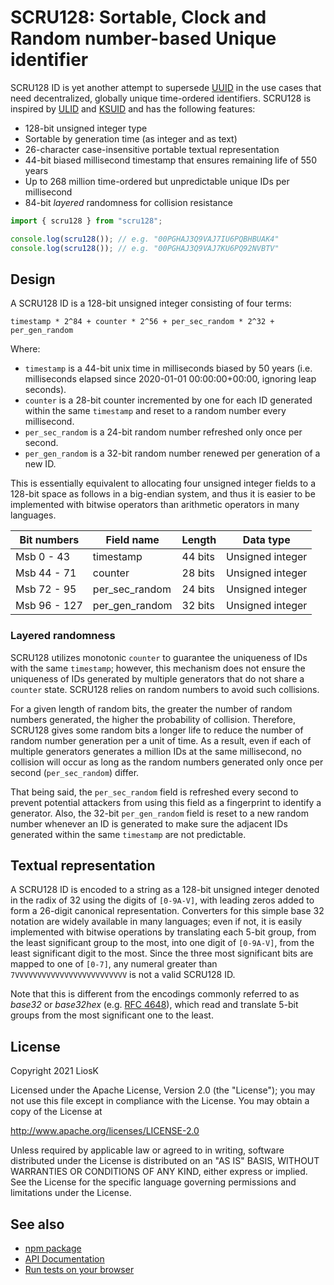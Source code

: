 # SCRU128: Sortable, Clock and Random number-based Unique identifier

SCRU128 ID is yet another attempt to supersede [UUID] in the use cases that need
decentralized, globally unique time-ordered identifiers. SCRU128 is inspired by
[ULID] and [KSUID] and has the following features:

- 128-bit unsigned integer type
- Sortable by generation time (as integer and as text)
- 26-character case-insensitive portable textual representation
- 44-bit biased millisecond timestamp that ensures remaining life of 550 years
- Up to 268 million time-ordered but unpredictable unique IDs per millisecond
- 84-bit _layered_ randomness for collision resistance

```javascript
import { scru128 } from "scru128";

console.log(scru128()); // e.g. "00PGHAJ3Q9VAJ7IU6PQBHBUAK4"
console.log(scru128()); // e.g. "00PGHAJ3Q9VAJ7KU6PQ92NVBTV"
```

[uuid]: https://en.wikipedia.org/wiki/Universally_unique_identifier
[ulid]: https://github.com/ulid/spec
[ksuid]: https://github.com/segmentio/ksuid

## Design

A SCRU128 ID is a 128-bit unsigned integer consisting of four terms:

```
timestamp * 2^84 + counter * 2^56 + per_sec_random * 2^32 + per_gen_random
```

Where:

- `timestamp` is a 44-bit unix time in milliseconds biased by 50 years (i.e.
  milliseconds elapsed since 2020-01-01 00:00:00+00:00, ignoring leap seconds).
- `counter` is a 28-bit counter incremented by one for each ID generated within
  the same `timestamp` and reset to a random number every millisecond.
- `per_sec_random` is a 24-bit random number refreshed only once per second.
- `per_gen_random` is a 32-bit random number renewed per generation of a new ID.

This is essentially equivalent to allocating four unsigned integer fields to a
128-bit space as follows in a big-endian system, and thus it is easier to be
implemented with bitwise operators than arithmetic operators in many languages.

| Bit numbers  | Field name     | Length  | Data type        |
| ------------ | -------------- | ------- | ---------------- |
| Msb 0 - 43   | timestamp      | 44 bits | Unsigned integer |
| Msb 44 - 71  | counter        | 28 bits | Unsigned integer |
| Msb 72 - 95  | per_sec_random | 24 bits | Unsigned integer |
| Msb 96 - 127 | per_gen_random | 32 bits | Unsigned integer |

### Layered randomness

SCRU128 utilizes monotonic `counter` to guarantee the uniqueness of IDs with the
same `timestamp`; however, this mechanism does not ensure the uniqueness of IDs
generated by multiple generators that do not share a `counter` state.  SCRU128
relies on random numbers to avoid such collisions.

For a given length of random bits, the greater the number of random numbers
generated, the higher the probability of collision. Therefore, SCRU128 gives
some random bits a longer life to reduce the number of random number generation
per a unit of time. As a result, even if each of multiple generators generates a
million IDs at the same millisecond, no collision will occur as long as the
random numbers generated only once per second (`per_sec_random`) differ.

That being said, the `per_sec_random` field is refreshed every second to prevent
potential attackers from using this field as a fingerprint to identify a
generator. Also, the 32-bit `per_gen_random` field is reset to a new random
number whenever an ID is generated to make sure the adjacent IDs generated
within the same `timestamp` are not predictable.

## Textual representation

A SCRU128 ID is encoded to a string as a 128-bit unsigned integer denoted in the
radix of 32 using the digits of `[0-9A-V]`, with leading zeros added to form a
26-digit canonical representation. Converters for this simple base 32 notation
are widely available in many languages; even if not, it is easily implemented
with bitwise operations by translating each 5-bit group, from the least
significant group to the most, into one digit of `[0-9A-V]`, from the least
significant digit to the most. Since the three most significant bits are mapped
to one of `[0-7]`, any numeral greater than `7VVVVVVVVVVVVVVVVVVVVVVVVV` is not
a valid SCRU128 ID.

Note that this is different from the encodings commonly referred to as _base32_
or _base32hex_ (e.g. [RFC 4648]), which read and translate 5-bit groups from the
most significant one to the least.

[rfc 4648]: https://www.ietf.org/rfc/rfc4648.txt

## License

Copyright 2021 LiosK

Licensed under the Apache License, Version 2.0 (the "License"); you may not use
this file except in compliance with the License. You may obtain a copy of the
License at

http://www.apache.org/licenses/LICENSE-2.0

Unless required by applicable law or agreed to in writing, software distributed
under the License is distributed on an "AS IS" BASIS, WITHOUT WARRANTIES OR
CONDITIONS OF ANY KIND, either express or implied. See the License for the
specific language governing permissions and limitations under the License.

## See also

- [npm package](https://www.npmjs.com/package/scru128)
- [API Documentation](https://scru128.github.io/javascript/docs/)
- [Run tests on your browser](https://scru128.github.io/javascript/test/)
